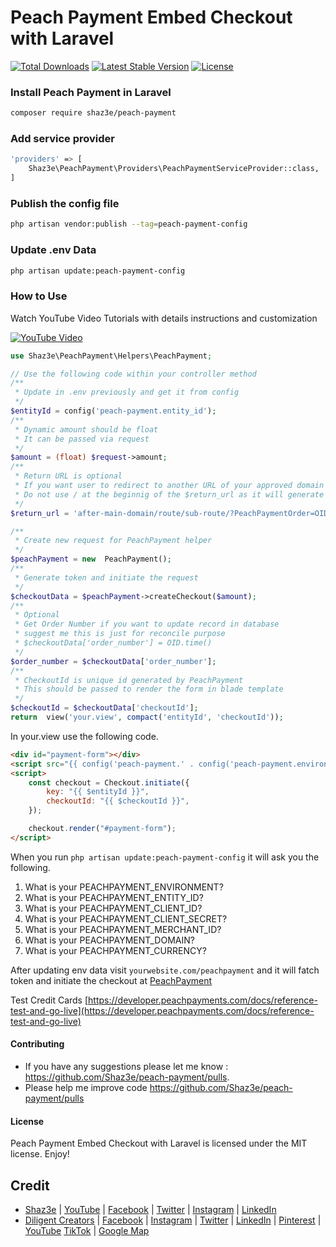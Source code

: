 # Peach Payment Embed Checkout with Laravel

[![Total Downloads](http://poser.pugx.org/shaz3e/peach-payment/downloads)](https://packagist.org/packages/shaz3e/peach-payment)
[![Latest Stable Version](http://poser.pugx.org/shaz3e/peach-payment/v)](https://packagist.org/packages/shaz3e/peach-payment)
[![License](http://poser.pugx.org/shaz3e/peach-payment/license)](https://packagist.org/packages/shaz3e/peach-payment)


### Install Peach Payment in Laravel
```bash
composer require shaz3e/peach-payment
```

### Add service provider
```bash
'providers' => [
    Shaz3e\PeachPayment\Providers\PeachPaymentServiceProvider::class,
]
```

### Publish the config file
```bash
php artisan vendor:publish --tag=peach-payment-config
```

### Update .env Data
```bash
php artisan update:peach-payment-config
```

### How to Use

Watch YouTube Video Tutorials with details instructions and customization

[![YouTube Video](http://img.youtube.com/vi/Gw1Xw5ED5YA/0.jpg)](http://www.youtube.com/watch?v=Gw1Xw5ED5YA "Peach Payment Integration")

```php
use Shaz3e\PeachPayment\Helpers\PeachPayment;

// Use the following code within your controller method
/**
 * Update in .env previously and get it from config
 */
$entityId = config('peach-payment.entity_id');
/**
 * Dynamic amount should be float
 * It can be passed via request
 */
$amount = (float) $request->amount;
/**
 * Return URL is optional
 * If you want user to redirect to another URL of your approved domain you can use the following
 * Do not use / at the beginnig of the $return_url as it will generate URL i.e. config('peach-payment.domain').'/'.$return_url.'/?PeachPaymentOrder='.$order_number
 */
$return_url = 'after-main-domain/route/sub-route/?PeachPaymentOrder=OID123456789'; // Optional

/**
 * Create new request for PeachPayment helper
 */
$peachPayment = new  PeachPayment();
/**
 * Generate token and initiate the request
 */
$checkoutData = $peachPayment->createCheckout($amount);
/**
 * Optional
 * Get Order Number if you want to update record in database
 * suggest me this is just for reconcile purpose
 * $checkoutData['order_number'] = OID.time()
 */
$order_number = $checkoutData['order_number'];
/**
 * CheckoutId is unique id generated by PeachPayment
 * This should be passed to render the form in blade template
 */
$checkoutId = $checkoutData['checkoutId'];
return  view('your.view', compact('entityId', 'checkoutId'));
```

In your.view use the following code.

```html
<div id="payment-form"></div>
<script src="{{ config('peach-payment.' . config('peach-payment.environment') . '.embedded_checkout_url') }}"></script>
<script>
    const checkout = Checkout.initiate({
        key: "{{ $entityId }}",
        checkoutId: "{{ $checkoutId }}",
    });

    checkout.render("#payment-form");
</script>
```

When you run ```php artisan update:peach-payment-config``` it will ask you the following.
1. What is your PEACHPAYMENT_ENVIRONMENT? 
2. What is your PEACHPAYMENT_ENTITY_ID? 
3. What is your PEACHPAYMENT_CLIENT_ID? 
4. What is your PEACHPAYMENT_CLIENT_SECRET? 
5. What is your PEACHPAYMENT_MERCHANT_ID? 
6. What is your PEACHPAYMENT_DOMAIN?
7. What is your PEACHPAYMENT_CURRENCY? 

After updating env data visit ```yourwebsite.com/peachpayment``` and it will fatch token and initiate the checkout at [PeachPayment](https://peachpayments.com)

Test Credit Cards [https://developer.peachpayments.com/docs/reference-test-and-go-live](https://developer.peachpayments.com/docs/reference-test-and-go-live)

#### Contributing

* If you have any suggestions please let me know : https://github.com/Shaz3e/peach-payment/pulls.
* Please help me improve code https://github.com/Shaz3e/peach-payment/pulls

#### License
Peach Payment Embed Checkout with Laravel is licensed under the MIT license. Enjoy!

## Credit
* [Shaz3e](https://www.shaz3e.com) | [YouTube](https://www.youtube.com/@shaz3e) | [Facebook](https://www.facebook.com/shaz3e) | [Twitter](https://twitter.com/shaz3e) | [Instagram](https://www.instagram.com/shaz3e) | [LinkedIn](https://www.linkedin.com/in/shaz3e/)
* [Diligent Creators](https://www.diligentcreators.com) | [Facebook](https://www.facebook.com/diligentcreators) | [Instagram](https://www.instagram.com/diligentcreators/) | [Twitter](https://twitter.com/diligentcreator) | [LinkedIn](https://www.linkedin.com/company/diligentcreators/) | [Pinterest](https://www.pinterest.com/DiligentCreators/) | [YouTube](https://www.youtube.com/@diligentcreator) [TikTok](https://www.tiktok.com/@diligentcreators) | [Google Map](https://g.page/diligentcreators)
